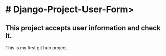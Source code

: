 <h1># Django-Project-User-Form></h1>
<h2>This project accepts user information and check it.</h2>
<body>This is my first git hub project</body>
